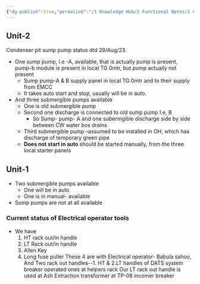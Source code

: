 ```yaml
---
{"dg-publish":true,"permalink":"/1 Knowledge Hub/2 Functional Notes/1 Career Notes/3 TSTPS Kaniha Technical Notes/0 Current Status/Current Status/","noteIcon":""}
---
```


## Unit-2

Condenser pit sump pump status dtd 29/Aug/23

- One sump pump, I.e -A, available, that is actually pump is present, pump-b module is present in local TG 0mtr, but pump actually not present
    - Sump pump-A & B supply panel in local TG 0mtr and to their supply from EMCC
    - It takes auto start and stop, usually will be in auto.
- And three submergible pumps available
    - One is old submergible pump
    - Second one discharge is connected to old sump pump I.e, B
        - So Sump- pump- A and one subermgible discharge side by side between CW water box drains
    - Third submergible pump –assumed to be installed in OH, which has discharge of temporary green pipe
    - **Does not start in auto** should be started manually, from the three local starter panels

## Unit-1

- Two submergible pumps available
    - One will be in auto
    - One is in manual- available
- Sump pumps are not at all available




### Current status of Electrical operator tools
- We have 
	1. HT rack out/in handle
	2. LT Rack out/in handle
	3. Allen Key
	4. Long fuse puller
These 4 are with Electrical operator- Babula sahoo, 
And  Two rack out handles--1. HT & 2.LT handles of DATS system breaker operated ones at helpers rack
Our LT rack out handle is used at Ash Extraction transformer at TP-08 incomer breaker

